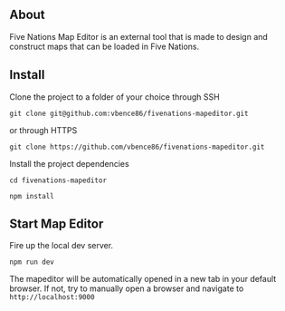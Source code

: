 ## About
Five Nations Map Editor is an external tool that is made to design and construct maps that can be loaded in Five Nations.

## Install
Clone the project to a folder of your choice through SSH
```
git clone git@github.com:vbence86/fivenations-mapeditor.git
```
or through HTTPS
```
git clone https://github.com/vbence86/fivenations-mapeditor.git
```

Install the project dependencies
```
cd fivenations-mapeditor
```
```
npm install
```

## Start Map Editor
Fire up the local dev server.
```
npm run dev
```
The mapeditor will be automatically opened in a new tab in your default browser. If not, try to manually open a browser and navigate to ```http://localhost:9000```

